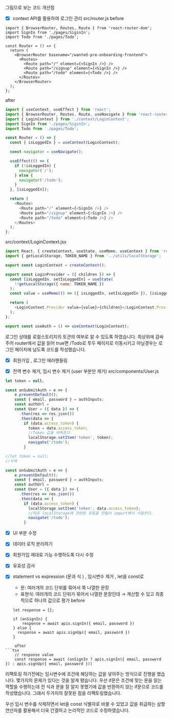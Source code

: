  
그림으로 보는 코드 개선점 

- [x] context API를 활용하여 로그인 관리 
src/router.js
before
```Js
import { BrowserRouter, Routes, Route } from 'react-router-dom';
import SignIn from './pages/SiginIn';
import Todo from './pages/Todo';

const Router = () => {
  return (
    <BrowserRouter basename="/wanted-pre-onboarding-frontend">
      <Routes>
        <Route path="/" element={<SignIn />} />
        <Route path="/signup" element={<SignIn />} />
        <Route path="/todo" element={<Todo />} />
      </Routes>
    </BrowserRouter>
  );
};
```

after
```js
import { useContext, useEffect } from 'react';
import { BrowserRouter, Routes, Route, useNavigate } from 'react-router-dom';
import { LoginContext } from './context/LoginContext';
import SignIn from './pages/SiginIn';
import Todo from './pages/Todo';

const Router = () => {
  const { isLoggedIn } = useContext(LoginContext);

  const navigator = useNavigate();

  useEffect(() => {
    if (!isLoggedIn) {
      navigator('/');
    } else {
      navigator('/todo');
    }
  }, [isLoggedIn]);

  return (
    <Routes>
      <Route path="/" element={<SignIn />} />
      <Route path="/signup" element={<SignIn />} />
      <Route path="/todo" element={<Todo />} />
    </Routes>
  );
};
```

src/context/LoginContext.jsx

```js
import React, { createContext, useState, useMemo, useContext } from 'react';
import { getLocalStorage, TOKEN_NAME } from '../utils/localStorage';

export const LoginContext = createContext();

export const LoginProvider = ({ children }) => {
  const [isLoggedIn, setIsLoggedIn] = useState(
    !!getLocalStorage({ name: TOKEN_NAME })
  );
  const value = useMemo(() => ({ isLoggedIn, setIsLoggedIn }), [isLoggedIn]);

  return (
    <LoginContext.Provider value={value}>{children}</LoginContext.Provider>
  );
};

export const useAuth = () => useContext(LoginContext);
```
로그인 상태를 로컬스토리지의 토큰의 여부로 알 수 있도록 하였습니다. 최상위에 감싸주어 router에서 값을 읽어 true면 /Todo로 투두 페이지로 이동시키고 아닐경우는 로그인 페이지에 남도록 코드를 작성했습니다. 


- [x] 회원가입 , 로그인 에러핸들링


- [x] 전역 변수 제거, 임시 변수 제거 (user 부분만 제거)
src/components/User.js
```js
let token = null;

const onSubmitAuth = e => {
    e.preventDefault();
    const { email, password } = authInputs;
    const authUrl =
	const User = ({ data }) => {
      .then(res => res.json())
      .then(data => {
        if (data.access_token) {
          token = data.access_token;
          //Token 값을 바꿔준다.
          localStorage.setItem('token', token);
          navigate('/todo');
        }
```

```js
//let token = null;
//삭제

const onSubmitAuth = e => {
    e.preventDefault();
    const { email, password } = authInputs;
    const authUrl =
	const User = ({ data }) => {
      .then(res => res.json())
      .then(data => {
        if (data.access_token) {
          localStorage.setItem('token', data.access_token);
          //따로 localStorage에 관련된 유틸을 만들어 import해서 사용한다.
          navigate('/todo');
        }
```

- [x] UI 부분 수정

- [x] 데이터 로직 분리하기

- [x] 회원가입 제대로 기능 수행하도록 다시 수정 

- [x] 유효성 검사 

- [x] statement vs expression (문과 식 ) , 임시변수 제거 , let을 const로 
    -   문: 여러개의 코드 단위를 묶어서 쭉 나열한 문장
    -   표현식: 여러개의 코드 단위가 묶어서 나열한 문장인데 → 계산할 수 있고 최종적으로 하나의 값으로 평가
	before

    ```tsx
    let response = {};
    
    if (onSignIn) {
    	response = await apis.signIn({ email, password })
    } else {
      response = await apis.signUp({ email, password })
    }

```
	after
```tsx
    // response value
    const response = await (onSignIn ? apis.signIn({ email, password }) : apis.signUp({ email, password }))
```


리팩토링 하기전에는 임시변수에 조건에 해당하는 값을 넣어주는 방식으로 진행을 했습니다. 몇가지의 문제가 있다는 것을 알게 됐습니다. 우선 if문은 조건에 맞는 문을 읽는 역할을 수행하는데 전 식과 문을 잘 알지 못했기에 값을 반환하지 않는 if문으로 코드를 작성했습니다. 그래서 두가지의 잘못된 점을 리팩토링했습니다.

우선 임시 변수를 삭제하면서 let을 const 식별자로 바꿀 수 있었고 값을 취급하는 삼항 연산자를 활용해서 더욱 간결하고 논리적인 코드로 수정하였습니다. 
